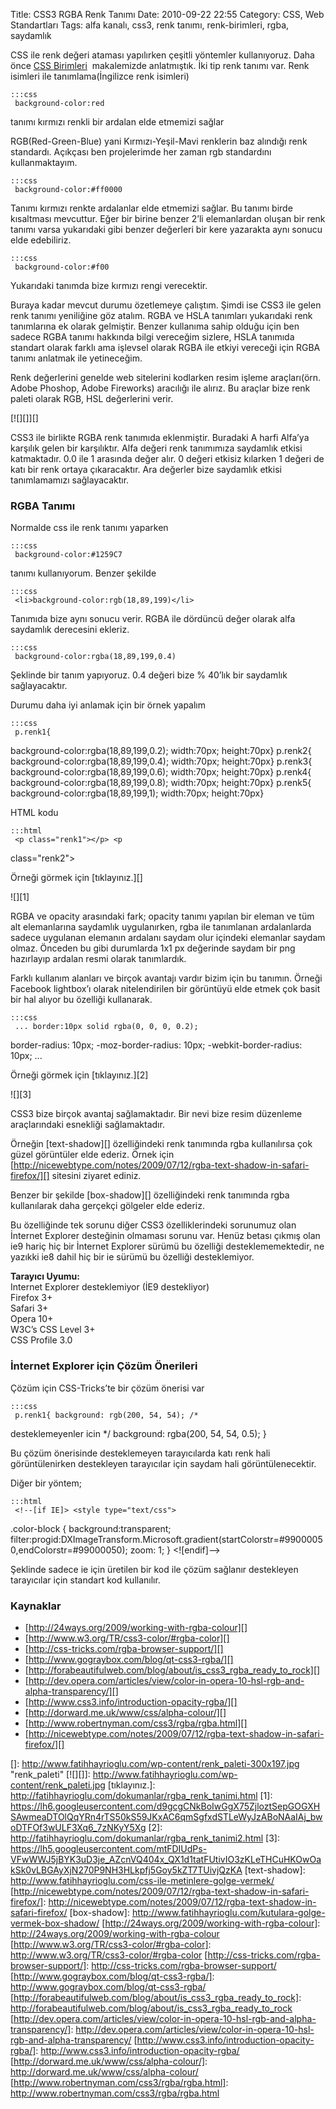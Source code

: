 Title: CSS3 RGBA Renk Tanımı
Date: 2010-09-22 22:55
Category: CSS, Web Standartları
Tags: alfa kanalı, css3, renk tanımı, renk-birimleri, rgba, saydamlık

CSS ile renk değeri ataması yapılırken çeşitli yöntemler kullanıyoruz.
Daha önce [CSS Birimleri][]  makalemizde anlatmıştık. İki tip renk
tanımı var. Renk isimleri ile tanımlama(İngilizce renk isimleri)

	:::css
	 background-color:red 

tanımı kırmızı renkli bir ardalan elde etmemizi sağlar

RGB(Red-Green-Blue) yani Kırmızı-Yeşil-Mavi renklerin baz alındığı renk
standardı. Açıkçası ben projelerimde her zaman rgb standardını
kullanmaktayım.

	:::css
	 background-color:#ff0000 

Tanımı kırmızı renkte ardalanlar elde etmemizi sağlar. Bu tanımı birde
kısaltması mevcuttur. Eğer bir birine benzer 2’li elemanlardan oluşan
bir renk tanımı varsa yukarıdaki gibi benzer değerleri bir kere
yazarakta aynı sonucu elde edebiliriz.

	:::css
	 background-color:#f00 

Yukarıdaki tanımda bize kırmızı rengi verecektir.

Buraya kadar mevcut durumu özetlemeye çalıştım. Şimdi ise CSS3 ile gelen
renk tanımı yeniliğine göz atalım. RGBA ve HSLA tanımları yukarıdaki
renk tanımlarına ek olarak gelmiştir. Benzer kullanıma sahip olduğu için
ben sadece RGBA tanımı hakkında bilgi vereceğim sizlere, HSLA tanımıda
standart olarak farklı ama işlevsel olarak RGBA ile etkiyi vereceği için
RGBA tanımı anlatmak ile yetineceğim.

Renk değerlerini genelde web sitelerini kodlarken resim işleme
araçları(örn. Adobe Phoshop, Adobe Fireworks) aracılığı ile alırız. Bu
araçlar bize renk paleti olarak RGB, HSL değerlerini verir.

[![][]][]

CSS3 ile birlikte RGBA renk tanımıda eklenmiştir. Buradaki A harfi
Alfa’ya karşılık gelen bir karşılıktır. Alfa değeri renk tanımımıza
saydamlık etkisi katmaktadır. 0.0 ile 1 arasında değer alır. 0 değeri
etkisiz kılarken 1 değeri de katı bir renk ortaya çıkaracaktır. Ara
değerler bize saydamlık etkisi tanımlamamızı sağlayacaktır.

### RGBA Tanımı

Normalde css ile renk tanımı yaparken

	:::css
	 background-color:#1259C7 

tanımı kullanıyorum. Benzer şekilde

	:::css
	 <li>background-color:rgb(18,89,199)</li>


Tanımıda bize aynı sonucu verir. RGBA ile dördüncü değer olarak alfa
saydamlık derecesini ekleriz.

	:::css
	 background-color:rgba(18,89,199,0.4)


Şeklinde bir tanım yapıyoruz. 0.4 değeri bize % 40’lık bir saydamlık
sağlayacaktır.

Durumu daha iyi anlamak için bir örnek yapalım

	:::css
	 p.renk1{
background-color:rgba(18,89,199,0.2); width:70px; height:70px} p.renk2{
background-color:rgba(18,89,199,0.4); width:70px; height:70px} p.renk3{
background-color:rgba(18,89,199,0.6); width:70px; height:70px} p.renk4{
background-color:rgba(18,89,199,0.8); width:70px; height:70px} p.renk5{
background-color:rgba(18,89,199,1); width:70px; height:70px}


HTML kodu

	:::html
	 <p class="renk1"></p> <p
class="renk2"></p> <p class="renk3"></p> <p
class="renk4"></p> <p class="renk5"></p> 

Örneği görmek için [tıklayınız.][]

![][1]

RGBA ve opacity arasındaki fark; opacity tanımı yapılan bir eleman ve
tüm alt elemanlarına saydamlık uygulanırken, rgba ile tanımlanan
ardalanlarda sadece uygulanan elemanın ardalanı saydam olur içindeki
elemanlar saydam olmaz. Önceden bu gibi durumlarda 1x1 px değerinde
saydam bir png hazırlayıp ardalan resmi olarak tanımlardık.

Farklı kullanım alanları ve birçok avantajı vardır bizim için bu
tanımın. Örneği Facebook lightbox’ı olarak nitelendirilen bir görüntüyü
elde etmek çok basit bir hal alıyor bu özelliği kullanarak.

	:::css
	 ... border:10px solid rgba(0, 0, 0, 0.2);
border-radius: 10px; -moz-border-radius: 10px; -webkit-border-radius:
10px; ... 

Örneği görmek için [tıklayınız.][2]

![][3]

CSS3 bize birçok avantaj sağlamaktadır. Bir nevi bize resim düzenleme
araçlarındaki esnekliği sağlamaktadır.

Örneğin [text-shadow][] özelliğindeki renk tanımında rgba kullanılırsa
çok güzel görüntüler elde ederiz. Örnek için
[http://nicewebtype.com/notes/2009/07/12/rgba-text-shadow-in-safari-firefox/][]
sitesini ziyaret ediniz.

Benzer bir şekilde [box-shadow][] özelliğindeki renk tanımında rgba
kullanılarak daha gerçekçi gölgeler elde ederiz.

Bu özelliğinde tek sorunu diğer CSS3 özelliklerindeki sorunumuz olan
İnternet Explorer desteğinin olmaması sorunu var. Henüz betası çıkmış
olan ie9 hariç hiç bir İnternet Explorer sürümü bu özelliği
desteklememektedir, ne yazıkki ie8 dahil hiç bir ie sürümü bu özelliği
desteklemiyor.

**Tarayıcı Uyumu:**  
Internet Explorer desteklemiyor (İE9 destekliyor)  
Firefox 3+  
Safari 3+  
Opera 10+  
W3C’s CSS Level 3+  
CSS Profile 3.0

### İnternet Explorer için Çözüm Önerileri

Çözüm için CSS-Tricks’te bir çözüm önerisi var

	:::css
	 p.renk1{ background: rgb(200, 54, 54); /*
desteklemeyenler icin */ background: rgba(200, 54, 54, 0.5); }


Bu çözüm önerisinde desteklemeyen tarayıcılarda katı renk hali
görüntülenirken destekleyen tarayıcılar için saydam hali
görüntülenecektir.

Diğer bir yöntem;

	:::html
	 <!--[if IE]> <style type="text/css">
.color-block { background:transparent;
filter:progid:DXImageTransform.Microsoft.gradient(startColorstr=#99000050,endColorstr=#99000050);
zoom: 1; } </style> <![endif]--> 

Şeklinde sadece ie için üretilen bir kod ile çözüm sağlanır destekleyen
tarayıcılar için standart kod kullanılır.

### Kaynaklar

-   [http://24ways.org/2009/working-with-rgba-colour][]
-   [http://www.w3.org/TR/css3-color/#rgba-color][]
-   [http://css-tricks.com/rgba-browser-support/][]
-   [http://www.gograybox.com/blog/qt-css3-rgba/][]
-   [http://forabeautifulweb.com/blog/about/is_css3_rgba_ready_to_rock][]
-   [http://dev.opera.com/articles/view/color-in-opera-10-hsl-rgb-and-alpha-transparency/][]
-   [http://www.css3.info/introduction-opacity-rgba/][]
-   [http://dorward.me.uk/www/css/alpha-colour/][]
-   [http://www.robertnyman.com/css3/rgba/rgba.html][]
-   [http://nicewebtype.com/notes/2009/07/12/rgba-text-shadow-in-safari-firefox/][]

</p>

  [CSS Birimleri]: http://www.fatihhayrioglu.com/css-birimleri/
  []: http://www.fatihhayrioglu.com/wp-content/renk_paleti-300x197.jpg
    "renk_paleti"
  [![][]]: http://www.fatihhayrioglu.com/wp-content/renk_paleti.jpg
  [tıklayınız.]: http://fatihhayrioglu.com/dokumanlar/rgba_renk_tanimi.html
  [1]: https://lh6.googleusercontent.com/d9gcgCNkBoIwGgX75ZjloztSepGOGXHSAwmeaDTOlQqYRn4rTS50kS59JKxAC6qmSgfxdSTLeWyJzABoNAaIAj_bwoDTFOf3wULF3Xq6_7zNKyY5Xg
  [2]: http://fatihhayrioglu.com/dokumanlar/rgba_renk_tanimi2.html
  [3]: https://lh5.googleusercontent.com/mtFDIUdPs-VFwWWJ5jBYK3uD3je_AZcnVQ404x_QX1d1tatFUtivIO3zKLeTHCuHKOwOakSk0vLBGAyXjN270P9NH3HLkpfj5Goy5kZT7TUivjQzKA
  [text-shadow]: http://www.fatihhayrioglu.com/css-ile-metinlere-golge-vermek/
  [http://nicewebtype.com/notes/2009/07/12/rgba-text-shadow-in-safari-firefox/]:    http://nicewebtype.com/notes/2009/07/12/rgba-text-shadow-in-safari-firefox/
  [box-shadow]: http://www.fatihhayrioglu.com/kutulara-golge-vermek-box-shadow/
  [http://24ways.org/2009/working-with-rgba-colour]: http://24ways.org/2009/working-with-rgba-colour
  [http://www.w3.org/TR/css3-color/#rgba-color]: http://www.w3.org/TR/css3-color/#rgba-color
  [http://css-tricks.com/rgba-browser-support/]: http://css-tricks.com/rgba-browser-support/
  [http://www.gograybox.com/blog/qt-css3-rgba/]: http://www.gograybox.com/blog/qt-css3-rgba/
  [http://forabeautifulweb.com/blog/about/is_css3_rgba_ready_to_rock]:    http://forabeautifulweb.com/blog/about/is_css3_rgba_ready_to_rock
  [http://dev.opera.com/articles/view/color-in-opera-10-hsl-rgb-and-alpha-transparency/]:    http://dev.opera.com/articles/view/color-in-opera-10-hsl-rgb-and-alpha-transparency/
  [http://www.css3.info/introduction-opacity-rgba/]: http://www.css3.info/introduction-opacity-rgba/
  [http://dorward.me.uk/www/css/alpha-colour/]: http://dorward.me.uk/www/css/alpha-colour/
  [http://www.robertnyman.com/css3/rgba/rgba.html]: http://www.robertnyman.com/css3/rgba/rgba.html

